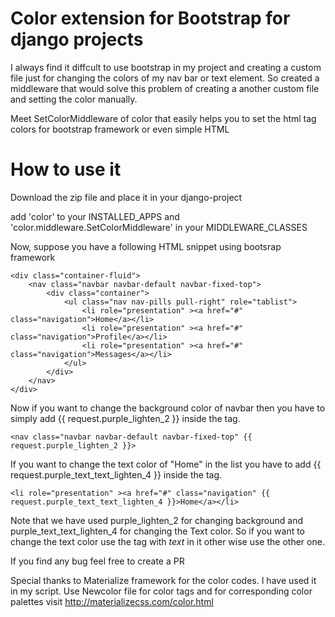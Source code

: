 # Color extension for Bootstrap for django projects

I always find it diffcult to use bootstrap in my project and creating a custom file just for changing the colors of my nav bar or text element. So created a middleware that would solve this problem of creating a another custom file and setting the color manually.

Meet SetColorMiddleware of color that easily helps you to set the html tag colors for bootstrap framework or even simple HTML

# How to use it

Download the zip file and place it in your django-project

add 'color' to your INSTALLED_APPS and 'color.middleware.SetColorMiddleware' in your MIDDLEWARE_CLASSES

Now, suppose you have a following HTML snippet using bootsrap framework

```
<div class="container-fluid">
	<nav class="navbar navbar-default navbar-fixed-top">
		<div class="container">
			<ul class="nav nav-pills pull-right" role="tablist">
				<li role="presentation" ><a href="#" class="navigation">Home</a></li>
				<li role="presentation" ><a href="#" class="navigation">Profile</a></li>
				<li role="presentation" ><a href="#" class="navigation">Messages</a></li>
			</ul>
		</div>
	</nav>
</div>
```

Now if you want to change the background color of navbar then you have to simply add {{ request.purple_lighten_2 }} inside the tag.

```
<nav class="navbar navbar-default navbar-fixed-top" {{ request.purple_lighten_2 }}>
```

If you want to change the text color of "Home" in the list you have to add {{ request.purple_text_text_lighten_4 }} inside the tag.

```
<li role="presentation" ><a href="#" class="navigation" {{ request.purple_text_text_lighten_4 }}>Home</a></li>
```

Note that we have used purple_lighten_2 for changing background and purple_text_text_lighten_4 for changing the Text color. So if you want to change the text color use the tag with _text_ in it other wise use the other one.

If you find any bug feel free to create a PR 

Special thanks to Materialize framework for the color codes. I have used it in my script. 
Use Newcolor file for color tags and for corresponding color palettes visit http://materializecss.com/color.html

